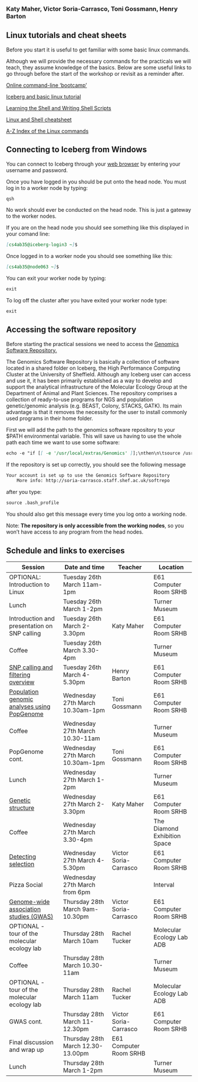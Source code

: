 ### Katy Maher, Victor Soria-Carrasco, Toni Gossmann, Henry Barton

## Linux tutorials and cheat sheets
Before you start it is useful to get familiar with some basic linux commands.

Although we will provide the necessary commands for the practicals we will teach, they assume knowledge of the basics. Below are some useful links to go through before the start of the workshop or revisit as a reminder after. 

[Online command-line ‘bootcamp’](http://rik.smith-unna.com/command_line_bootcamp/?id=g4gaphxtmz4)

[Iceberg and basic linux tutorial](http://openwetware.org/wiki/Butlin:Unix_for_Bioinformatics_-_basic_tutorial)

[Learning the Shell and Writing Shell Scripts](http://linuxcommand.org/lc3_learning_the_shell.php)

[Linux and Shell cheatsheet](http://rcg.group.shef.ac.uk/courses/linux/shell-cheatsheet.html)

[A-Z Index of the Linux commands](http://ss64.com/bash/)


## Connecting to Iceberg from Windows

You can connect to Iceberg through your [web browser](https://myapps.shef.ac.uk/sgd/index.jsp?langSelected=en&SGD_Token=Epc6zWBl1mzYDM~hmN3q51gRAYIEkWvf) by entering your username and password.

Once you have logged in you should be put onto the head node. You must log in to a worker node by typing:

```markdown
qsh
```

No work should ever be conducted on the head node. This is just a gateway to the worker nodes. 

If you are on the head node you should see something like this displayed in your comand line:

```markdown
[cs4ab35@iceberg-login3 ~]$
```

Once logged in to a worker node you should see something like this:

```markdown
[cs4ab35@node063 ~]$
```

You can exit your worker node by typing:

```markdown
exit
```

To log off the cluster after you have exited your worker node type:

```markdown
exit
```

## Accessing the software repository 

Before starting the practical sessions we need to access the [Genomics Software Repository.](http://soria-carrasco.staff.shef.ac.uk/softrepo/)

The Genomics Software Repository is basically a collection of software located in a shared folder on Iceberg, the High Performance Computing Cluster at the University of Sheffield. Although any Iceberg user can access and use it, it has been primarily established as a way to develop and support the analytical infrastructure of the Molecular Ecology Group at the Department of Animal and Plant Sciences. The repository comprises a collection of ready-to-use programs for NGS and population genetic/genomic analysis (e.g. BEAST, Colony, STACKS, GATK). Its main advantage is that it removes the necessity for the user to install commonly used programs in their home folder.

First we will add the path to the genomics software repository to your $PATH environmental variable. This will save us having to use the whole path each time we want to use some software:

```markdown
echo -e "if [[ -e '/usr/local/extras/Genomics' ]];\nthen\n\tsource /usr/local/extras/Genomics/.bashrc\nfi" >> $HOME/.bash_profile

```

If the repository is set up correctly, you should see the following message 
```markdown
Your account is set up to use the Genomics Software Repository
    More info: http://soria-carrasco.staff.shef.ac.uk/softrepo
```
after you type:

```markdown
source .bash_profile
```

You should also get this message every time you log onto a working node.

Note: **The repository is only accessible from the working nodes**, so you won’t have access
to any program from the head nodes.


## Schedule and links to exercises

|Session|Date and time|Teacher|Location|
|---|---|---|---|
|OPTIONAL: Introduction to Linux|Tuesday 26th March 11am-1pm||E61 Computer Room SRHB|
|Lunch|Tuesday 26th March 1-2pm||Turner Museum|
|Introduction and presentation on SNP calling|Tuesday 26th March 2-3.30pm|Katy Maher|E61 Computer Room SRHB|
|Coffee|Tuesday 26th March 3.30-4pm||Turner Museum|
|[SNP calling and filtering overview](https://henryjuho.github.io/uspopgen/)|Tuesday 26th March 4-5.30pm|Henry Barton|E61 Computer Room SRHB|
|[Population genomic analyses using PopGenome](http://tonig-evo.github.io/workshop-popgenome/)|Wednesday 27th March 10.30am-1pm|Toni Gossmann|E61 Computer Room SRHB|
|Coffee|Wednesday 27th March 10.30-11am||Turner Museum|
|PopGenome cont.|Wednesday 27th March 10.30am-1pm|Toni Gossmann|E61 Computer Room SRHB|
|Lunch|Wednesday 27th March 1-2pm||Turner Museum|
|[Genetic structure](https://khmaher.github.io/popgenomicsworkshop-structure)|Wednesday 27th March 2-3.30pm|Katy Maher|E61 Computer Room SRHB|
|Coffee|Wednesday 27th March 3.30-4pm||The Diamond Exhibition Space|
|[Detecting selection](https://visoca.github.io/popgenomworkshop-hmm/)|Wednesday 27th March 4-5.30pm|Victor Soria-Carrasco|E61 Computer Room SRHB|
|Pizza Social|Wednesday 27th March from 6pm||Interval|
|[Genome-wide association studies (GWAS)](https://visoca.github.io/popgenomworkshop-gwas_gemma)|Thursday 28th March 9am-10.30pm|Victor Soria-Carrasco|E61 Computer Room SRHB|
|OPTIONAL - tour of the molecular ecology lab|Thursday 28th March 10am|Rachel Tucker|Molecular Ecology Lab ADB|
|Coffee|Thursday 28th March 10.30-11am||Turner Museum|
|OPTIONAL - tour of the molecular ecology lab|Thursday 28th March 11am|Rachel Tucker|Molecular Ecology Lab ADB|
|GWAS cont.|Thursday 28th March 11-12.30pm|Victor Soria-Carrasco|E61 Computer Room SRHB|
|Final discussion and wrap up|Thursday 28th March 12.30-13.00pm|E61 Computer Room SRHB|
|Lunch|Thursday 28th March 1-2pm||Turner Museum|



